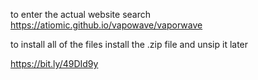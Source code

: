 to enter the actual website search
  https://atiomic.github.io/vapowave/vaporwave

to install all of the files install the .zip file and unsip it later

https://bit.ly/49DId9y
